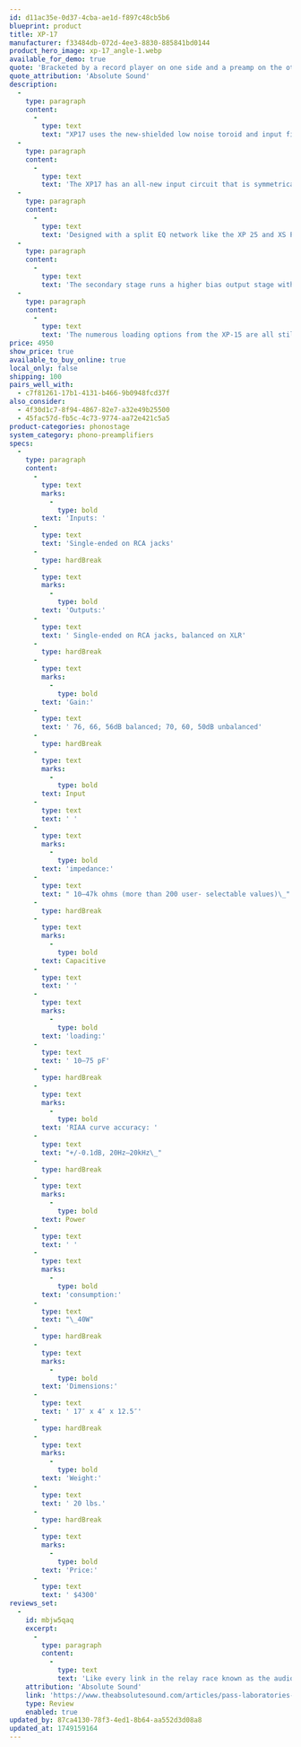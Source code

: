 ```yaml
---
id: d11ac35e-0d37-4cba-ae1d-f897c48cb5b6
blueprint: product
title: XP-17
manufacturer: f33484db-072d-4ee3-8830-885841bd0144
product_hero_image: xp-17_angle-1.webp
available_for_demo: true
quote: 'Bracketed by a record player on one side and a preamp on the other, the phono stage’s role is to be invisible—to convey the signal with minimal commentary while letting the music prevail in all its detail and emotion. I can’t really think of a more fitting way to describe what the splendid Pass Labs XP-17 does.'
quote_attribution: 'Absolute Sound'
description:
  -
    type: paragraph
    content:
      -
        type: text
        text: "XP17 uses the new-shielded low noise toroid and input filter module, like the XP-12. The power supply has an extra stage of RC filtering. \_We have lower radiated and mechanical noise."
  -
    type: paragraph
    content:
      -
        type: text
        text: 'The XP17 has an all-new input circuit that is symmetrical and lower in noise and distortion with greater drive capability. Noise is the most prominent part of THD+N in the first section of a phono stage. By lowering noise we get better resolution and dynamics.'
  -
    type: paragraph
    content:
      -
        type: text
        text: 'Designed with a split EQ network like the XP 25 and XS Phono that is more accurate and can handle greater signal levels.'
  -
    type: paragraph
    content:
      -
        type: text
        text: 'The secondary stage runs a higher bias output stage with auto bias.'
  -
    type: paragraph
    content:
      -
        type: text
        text: 'The numerous loading options from the XP-15 are all still available and three gain settings to accommodate low output MC to MM cartridges.'
price: 4950
show_price: true
available_to_buy_online: true
local_only: false
shipping: 100
pairs_well_with:
  - c7f81261-17b1-4131-b466-9b0948fcd37f
also_consider:
  - 4f30d1c7-8f94-4867-82e7-a32e49b25500
  - 45fac57d-fb5c-4c73-9774-aa72e421c5a5
product-categories: phonostage
system_category: phono-preamplifiers
specs:
  -
    type: paragraph
    content:
      -
        type: text
        marks:
          -
            type: bold
        text: 'Inputs: '
      -
        type: text
        text: 'Single-ended on RCA jacks'
      -
        type: hardBreak
      -
        type: text
        marks:
          -
            type: bold
        text: 'Outputs:'
      -
        type: text
        text: ' Single-ended on RCA jacks, balanced on XLR'
      -
        type: hardBreak
      -
        type: text
        marks:
          -
            type: bold
        text: 'Gain:'
      -
        type: text
        text: ' 76, 66, 56dB balanced; 70, 60, 50dB unbalanced'
      -
        type: hardBreak
      -
        type: text
        marks:
          -
            type: bold
        text: Input
      -
        type: text
        text: ' '
      -
        type: text
        marks:
          -
            type: bold
        text: 'impedance:'
      -
        type: text
        text: " 10–47k ohms (more than 200 user- selectable values)\_"
      -
        type: hardBreak
      -
        type: text
        marks:
          -
            type: bold
        text: Capacitive
      -
        type: text
        text: ' '
      -
        type: text
        marks:
          -
            type: bold
        text: 'loading:'
      -
        type: text
        text: ' 10–75 pF'
      -
        type: hardBreak
      -
        type: text
        marks:
          -
            type: bold
        text: 'RIAA curve accuracy: '
      -
        type: text
        text: "+/-0.1dB, 20Hz–20kHz\_"
      -
        type: hardBreak
      -
        type: text
        marks:
          -
            type: bold
        text: Power
      -
        type: text
        text: ' '
      -
        type: text
        marks:
          -
            type: bold
        text: 'consumption:'
      -
        type: text
        text: "\_40W"
      -
        type: hardBreak
      -
        type: text
        marks:
          -
            type: bold
        text: 'Dimensions:'
      -
        type: text
        text: ' 17″ x 4″ x 12.5″'
      -
        type: hardBreak
      -
        type: text
        marks:
          -
            type: bold
        text: 'Weight:'
      -
        type: text
        text: ' 20 lbs.'
      -
        type: hardBreak
      -
        type: text
        marks:
          -
            type: bold
        text: 'Price:'
      -
        type: text
        text: ' $4300'
reviews_set:
  -
    id: mbjw5qaq
    excerpt:
      -
        type: paragraph
        content:
          -
            type: text
            text: 'Like every link in the relay race known as the audio chain, phonostages are subject to the vagaries of the system built around them. Bracketed by a record player on one side and a preamp on the other, the phonostage’s role is to be invisible—to convey the signal with minimal commentary while letting the music prevail in all its detail and emotion. I can’t really think of a more fitting way to describe what the splendid Pass Labs XP-17 does.'
    attribution: 'Absolute Sound'
    link: 'https://www.theabsolutesound.com/articles/pass-laboratories-xp-17-phonostage/'
    type: Review
    enabled: true
updated_by: 87ca4130-78f3-4ed1-8b64-aa552d3d08a8
updated_at: 1749159164
---
```


